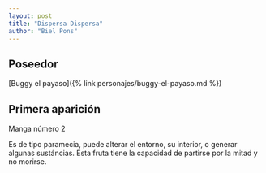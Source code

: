 ```yaml
---
layout: post
title: "Dispersa Dispersa"
author: "Biel Pons"
---
```


## Poseedor

[Buggy el payaso]({% link personajes/buggy-el-payaso.md %})

## Primera aparición

Manga número 2

 Es de tipo paramecia, puede alterar el entorno, su interior, o generar algunas sustáncias. Esta fruta tiene la capacidad de partirse por la mitad y no morirse.

